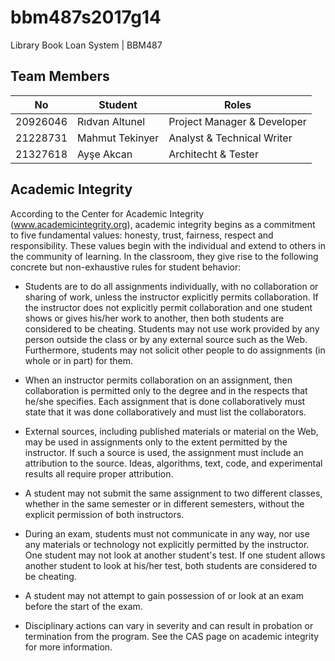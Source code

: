 # bbm487s2017g14
Library Book Loan System | BBM487 

## Team Members

| No            | Student         | Roles |
| ------------- |---------------| -----|
| 20926046      | Rıdvan Altunel  | Project Manager & Developer |
| 21228731      | Mahmut Tekinyer |   Analyst & Technical Writer |
| 21327618      | Ayşe Akcan      |   Architecht & Tester |

## Academic Integrity

According to the Center for Academic Integrity (www.academicintegrity.org), academic integrity begins as a commitment to five fundamental values: honesty, trust, fairness, respect and responsibility. These values begin with the individual and extend to others in the community of learning. In the classroom, they give rise to the following concrete but non-exhaustive rules for student behavior:

+ Students are to do all assignments individually, with no collaboration or sharing of work, unless the instructor explicitly permits collaboration. If the instructor does not explicitly permit collaboration and one student shows or gives his/her work to another, then both students are considered to be cheating. Students may not use work provided by any person outside the class or by any external source such as the Web. Furthermore, students may not solicit other people to do assignments (in whole or in part) for them.

+ When an instructor permits collaboration on an assignment, then collaboration is permitted only to the degree and in the respects that he/she specifies. Each assignment that is done collaboratively must state that it was done collaboratively and must list the collaborators.

+ External sources, including published materials or material on the Web, may be used in assignments only to the extent permitted by the instructor. If such a source is used, the assignment must include an attribution to the source. Ideas, algorithms, text, code, and experimental results all require proper attribution.

+ A student may not submit the same assignment to two different classes, whether in the same semester or in different semesters, without the explicit permission of both instructors.

+ During an exam, students must not communicate in any way, nor use any materials or technology not explicitly permitted by the instructor. One student may not look at another student's test. If one student allows another student to look at his/her test, both students are considered to be cheating.

+ A student may not attempt to gain possession of or look at an exam before the start of the exam.

+ Disciplinary actions can vary in severity and can result in probation or termination from the program. See the CAS page on academic integrity for more information.
